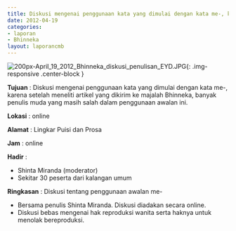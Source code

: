 ```yaml
---
title: Diskusi mengenai penggunaan kata yang dimulai dengan kata me-, karena setelah meneliti artikel yang dikirim ke majalah Bhinneka, banyak penulis muda yang masih salah dalam penggunaan awalan ini.
date: 2012-04-19
categories:
- laporan
- Bhinneka
layout: laporancmb
---
```

	
![200px-April_19_2012_Bhinneka_diskusi_penulisan_EYD.JPG](/uploads/200px-April_19_2012_Bhinneka_diskusi_penulisan_EYD.JPG){: .img-responsive .center-block }	
	
**Tujuan** :	Diskusi mengenai penggunaan kata yang dimulai dengan kata me-, karena setelah meneliti artikel yang dikirim ke majalah Bhinneka, banyak penulis muda yang masih salah dalam penggunaan awalan ini.
	
**Lokasi** :	online
	
**Alamat** : 	Lingkar Puisi dan Prosa
	
**Jam** :	online
	
**Hadir** :	
*	Shinta Miranda (moderator)
*	Sekitar 30 peserta dari kalangan umum

**Ringkasan** :	Diskusi tentang penggunaan awalan me-
*	Bersama penulis Shinta Miranda. Diskusi diadakan secara online.
*	Diskusi bebas mengenai hak reproduksi wanita serta haknya untuk menolak bereproduksi.

